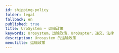 ```yaml
---
id: shipping-policy
folder: legal
fallback: en
published: true
title: UroSystem – 运输政策
keywords: Urosystem，运输政策，UroDapter，递交，法律
description: Urosystem 的运输政策
menutitle: 运输政策
---
```

